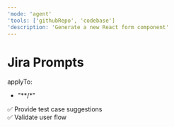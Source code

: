 ```yaml
---
'mode: 'agent'
'tools: ['githubRepo', 'codebase']
'description: 'Generate a new React form component'
---
```


# Jira Prompts

applyTo:
  - "**/*"

✅ Provide test case suggestions  
✅ Validate user flow
